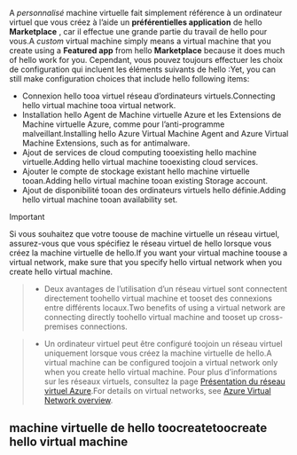 

<span data-ttu-id="33473-101">A *personnalisé* machine virtuelle fait simplement référence à un ordinateur virtuel que vous créez à l’aide un **préférentielles application** de hello **Marketplace** , car il effectue une grande partie du travail de hello pour vous.</span><span class="sxs-lookup"><span data-stu-id="33473-101">A *custom* virtual machine simply means a virtual machine that you create using a **Featured app** from hello **Marketplace** because it does much of hello work for you.</span></span> <span data-ttu-id="33473-102">Cependant, vous pouvez toujours effectuer les choix de configuration qui incluent les éléments suivants de hello :</span><span class="sxs-lookup"><span data-stu-id="33473-102">Yet, you can still make configuration choices that include hello following items:</span></span>

* <span data-ttu-id="33473-103">Connexion hello tooa virtuel réseau d’ordinateurs virtuels.</span><span class="sxs-lookup"><span data-stu-id="33473-103">Connecting hello virtual machine tooa virtual network.</span></span>
* <span data-ttu-id="33473-104">Installation hello Agent de Machine virtuelle Azure et les Extensions de Machine virtuelle Azure, comme pour l’anti-programme malveillant.</span><span class="sxs-lookup"><span data-stu-id="33473-104">Installing hello Azure Virtual Machine Agent and Azure Virtual Machine Extensions, such as for antimalware.</span></span>
* <span data-ttu-id="33473-105">Ajout de services de cloud computing tooexisting hello machine virtuelle.</span><span class="sxs-lookup"><span data-stu-id="33473-105">Adding hello virtual machine tooexisting cloud services.</span></span>
* <span data-ttu-id="33473-106">Ajouter le compte de stockage existant hello machine virtuelle tooan.</span><span class="sxs-lookup"><span data-stu-id="33473-106">Adding hello virtual machine tooan existing Storage account.</span></span>
* <span data-ttu-id="33473-107">Ajout de disponibilité tooan des ordinateurs virtuels hello définie.</span><span class="sxs-lookup"><span data-stu-id="33473-107">Adding hello virtual machine tooan availability set.</span></span>

<!--
> [!IMPORTANT]
> If you want your virtual machine toouse a virtual network so you can connect tooit directly by host name or set up cross-premises connections, make sure that you specify hello virtual network when you create hello virtual machine. A virtual machine can be configured toojoin a virtual network only when you create hello virtual machine. For details on virtual networks, see [Azure Virtual Network overview](../articles/virtual-network/virtual-networks-overview.md).
>
>
 -->

> [!IMPORTANT]
> <span data-ttu-id="33473-108">Si vous souhaitez que votre toouse de machine virtuelle un réseau virtuel, assurez-vous que vous spécifiez le réseau virtuel de hello lorsque vous créez la machine virtuelle de hello.</span><span class="sxs-lookup"><span data-stu-id="33473-108">If you want your virtual machine toouse a virtual network, make sure that you specify hello virtual network when you create hello virtual machine.</span></span>

> * <span data-ttu-id="33473-109">Deux avantages de l’utilisation d’un réseau virtuel sont connectent directement toohello virtual machine et tooset des connexions entre différents locaux.</span><span class="sxs-lookup"><span data-stu-id="33473-109">Two benefits of using a virtual network are connecting directly toohello virtual machine and tooset up cross-premises connections.</span></span>

> * <span data-ttu-id="33473-110">Un ordinateur virtuel peut être configuré toojoin un réseau virtuel uniquement lorsque vous créez la machine virtuelle de hello.</span><span class="sxs-lookup"><span data-stu-id="33473-110">A virtual machine can be configured toojoin a virtual network only when you create hello virtual machine.</span></span> <span data-ttu-id="33473-111">Pour plus d’informations sur les réseaux virtuels, consultez la page [Présentation du réseau virtuel Azure](../articles/virtual-network/virtual-networks-overview.md).</span><span class="sxs-lookup"><span data-stu-id="33473-111">For details on virtual networks, see [Azure Virtual Network overview](../articles/virtual-network/virtual-networks-overview.md).</span></span>
>
>

## <a name="toocreate-hello-virtual-machine"></a><span data-ttu-id="33473-112">machine virtuelle de hello toocreate</span><span class="sxs-lookup"><span data-stu-id="33473-112">toocreate hello virtual machine</span></span>
